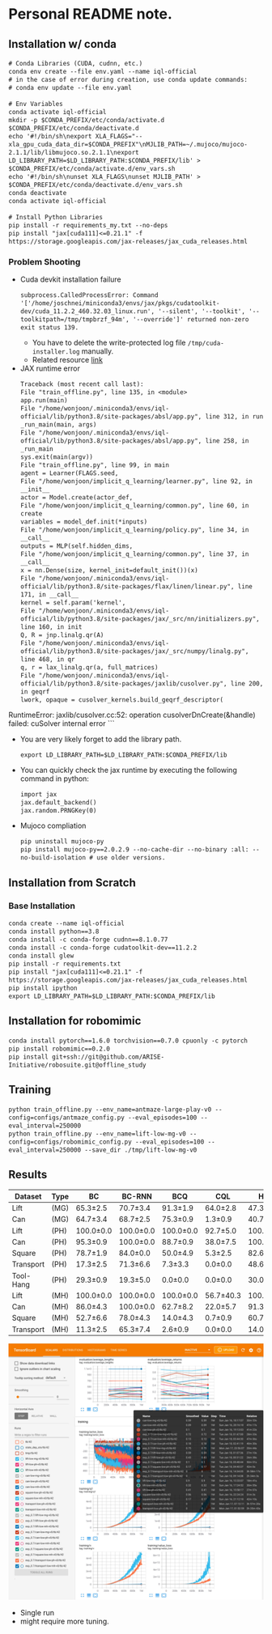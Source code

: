 # Personal README note.

## Installation w/ conda

```
# Conda Libraries (CUDA, cudnn, etc.)
conda env create --file env.yaml --name iql-official
# in the case of error during creation, use conda update commands:
# conda env update --file env.yaml

# Env Variables
conda activate iql-official
mkdir -p $CONDA_PREFIX/etc/conda/activate.d $CONDA_PREFIX/etc/conda/deactivate.d
echo '#!/bin/sh\nexport XLA_FLAGS="--xla_gpu_cuda_data_dir=$CONDA_PREFIX"\nMJLIB_PATH=~/.mujoco/mujoco-2.1.1/lib/libmujoco.so.2.1.1\nexport LD_LIBRARY_PATH=$LD_LIBRARY_PATH:$CONDA_PREFIX/lib' > $CONDA_PREFIX/etc/conda/activate.d/env_vars.sh
echo '#!/bin/sh\nunset XLA_FLAGS\nunset MJLIB_PATH' > $CONDA_PREFIX/etc/conda/deactivate.d/env_vars.sh
conda deactivate
conda activate iql-official

# Install Python Libraries
pip install -r requirements_my.txt --no-deps
pip install "jax[cuda111]<=0.21.1" -f https://storage.googleapis.com/jax-releases/jax_cuda_releases.html
```

### Problem Shooting

- Cuda devkit installation failure
    ```
    subprocess.CalledProcessError: Command '['/home/joschnei/miniconda3/envs/jax/pkgs/cudatoolkit-dev/cuda_11.2.2_460.32.03_linux.run', '--silent', '--toolkit', '--toolkitpath=/tmp/tmpbrzf_94m', '--override']' returned non-zero exit status 139.
    ```
  - You have to delete the write-protected log file `/tmp/cuda-installer.log` manually.
  - Related resource [link](https://github.com/conda-forge/cudatoolkit-dev-feedstock/issues/44)
- JAX runtime error
    ```
    Traceback (most recent call last):
  File "train_offline.py", line 135, in <module>
    app.run(main)
  File "/home/wonjoon/.miniconda3/envs/iql-official/lib/python3.8/site-packages/absl/app.py", line 312, in run
    _run_main(main, args)
  File "/home/wonjoon/.miniconda3/envs/iql-official/lib/python3.8/site-packages/absl/app.py", line 258, in _run_main
    sys.exit(main(argv))
  File "train_offline.py", line 99, in main
    agent = Learner(FLAGS.seed,
  File "/home/wonjoon/implicit_q_learning/learner.py", line 92, in __init__
    actor = Model.create(actor_def,
  File "/home/wonjoon/implicit_q_learning/common.py", line 60, in create
    variables = model_def.init(*inputs)
  File "/home/wonjoon/implicit_q_learning/policy.py", line 34, in __call__
    outputs = MLP(self.hidden_dims,
  File "/home/wonjoon/implicit_q_learning/common.py", line 37, in __call__
    x = nn.Dense(size, kernel_init=default_init())(x)
  File "/home/wonjoon/.miniconda3/envs/iql-official/lib/python3.8/site-packages/flax/linen/linear.py", line 171, in __call__
    kernel = self.param('kernel',
  File "/home/wonjoon/.miniconda3/envs/iql-official/lib/python3.8/site-packages/jax/_src/nn/initializers.py", line 160, in init
    Q, R = jnp.linalg.qr(A)
  File "/home/wonjoon/.miniconda3/envs/iql-official/lib/python3.8/site-packages/jax/_src/numpy/linalg.py", line 468, in qr
    q, r = lax_linalg.qr(a, full_matrices)
  File "/home/wonjoon/.miniconda3/envs/iql-official/lib/python3.8/site-packages/jaxlib/cusolver.py", line 200, in geqrf
    lwork, opaque = cusolver_kernels.build_geqrf_descriptor(
RuntimeError: jaxlib/cusolver.cc:52: operation cusolverDnCreate(&handle) failed: cuSolver internal error
    ```
  - You are very likely forget to add the library path.
    ```
    export LD_LIBRARY_PATH=$LD_LIBRARY_PATH:$CONDA_PREFIX/lib
    ```
  - You can quickly check the jax runtime by executing the following command in python:
    ```
    import jax
    jax.default_backend()
    jax.random.PRNGKey(0)
    ```
- Mujoco compliation
    ```
    pip uninstall mujoco-py
    pip install mujoco-py==2.0.2.9 --no-cache-dir --no-binary :all: --no-build-isolation # use older versions.
    ```

## Installation from Scratch

### Base Installation
```
conda create --name iql-official
conda install python==3.8
conda install -c conda-forge cudnn==8.1.0.77
conda install -c conda-forge cudatoolkit-dev==11.2.2
conda install glew
pip install -r requirements.txt
pip install "jax[cuda111]<=0.21.1" -f https://storage.googleapis.com/jax-releases/jax_cuda_releases.html
pip install ipython
export LD_LIBRARY_PATH=$LD_LIBRARY_PATH:$CONDA_PREFIX/lib
```

## Installation for robomimic

```
conda install pytorch==1.6.0 torchvision==0.7.0 cpuonly -c pytorch
pip install robomimic==0.2.0
pip install git+ssh://git@github.com/ARISE-Initiative/robosuite.git@offline_study
```

## Training

```
python train_offline.py --env_name=antmaze-large-play-v0 --config=configs/antmaze_config.py --eval_episodes=100 --eval_interval=250000
python train_offline.py --env_name=lift-low-mg-v0 --config=configs/robomimic_config.py --eval_episodes=100 --eval_interval=250000 --save_dir ./tmp/lift-low-mg-v0
```

## Results

| Dataset | Type | BC | BC-RNN | BCQ | CQL | HBC | IRIS | IQL@0.9 | IQL@0.7 |
|---|---|---|---|---|---|---|---|---|---|
| Lift | (MG) | 65.3±2.5 | 70.7±3.4 | 91.3±1.9 | 64.0±2.8 | 47.3±4.1 | 96.0±1.6 | 90 | 75 |
| Can | (MG) | 64.7±3.4 | 68.7±2.5 | 75.3±0.9 | 1.3±0.9 | 40.7±3.4 | 48.0±6.5 | 59 | 72 |
| Lift | (PH) | 100.0±0.0 | 100.0±0.0 | 100.0±0.0 | 92.7±5.0 | 100.0±0.0 | 100.0±0.0 | 41 | 43 |
| Can | (PH) | 95.3±0.9 | 100.0±0.0 | 88.7±0.9 | 38.0±7.5 | 100.0±0.0 | 100.0±0.0 | 10 | 18 |
| Square | (PH) | 78.7±1.9 | 84.0±0.0 | 50.0±4.9 | 5.3±2.5 | 82.6±0.9 | 78.7±2.5 | 17 | 17 |
| Transport | (PH) | 17.3±2.5 | 71.3±6.6 | 7.3±3.3 | 0.0±0.0 | 48.6±3.8 | 41.3±3.4 | 0 | 0 |
| Tool-Hang | (PH) | 29.3±0.9 | 19.3±5.0 | 0.0±0.0 | 0.0±0.0 | 30.0±7.1 | 11.3±2.5 | 0 | 0 |
| Lift | (MH) | 100.0±0.0 | 100.0±0.0 | 100.0±0.0 | 56.7±40.3 | 100.0±0.0 | 100.0±0.0 | 32 | 43 |
| Can | (MH) | 86.0±4.3 | 100.0±0.0 | 62.7±8.2 | 22.0±5.7 | 91.3±2.5 | 92.7±0.9 | 9 | 18 |
| Square | (MH) | 52.7±6.6 | 78.0±4.3 | 14.0±4.3 | 0.7±0.9 | 60.7±5.0 | 52.7±5.0 | 6 | 17 |
| Transport | (MH) | 11.3±2.5 | 65.3±7.4 | 2.6±0.9 | 0.0±0.0 | 14.0±1.6 | 10.7±0.9 | 0 | 0 |

![result](result.jpg)

- Single run
- might require more tuning.

